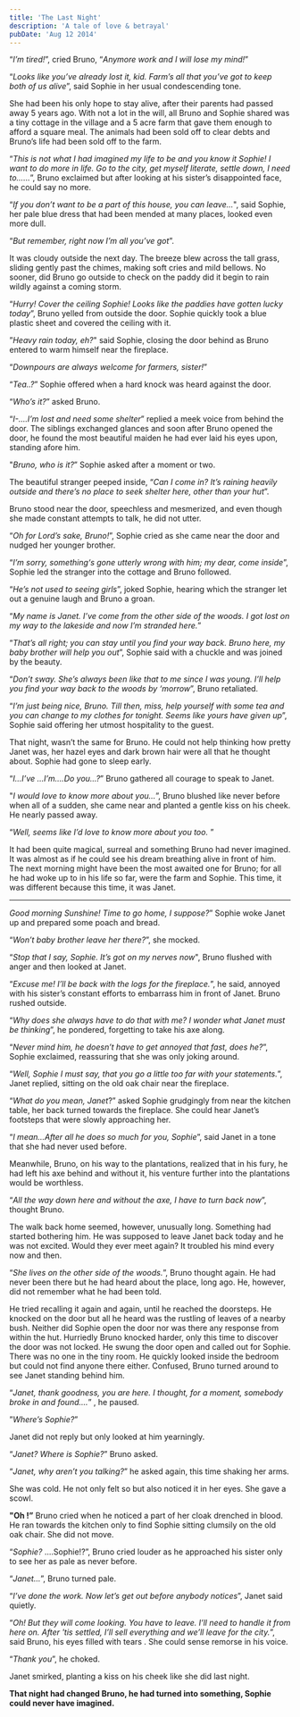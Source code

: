 ```yaml
---
title: 'The Last Night'
description: 'A tale of love & betrayal'
pubDate: 'Aug 12 2014'
---
```


“*I’m tired!*”, cried Bruno, “*Anymore work and I will lose my mind!*”

“*Looks like you’ve already lost it, kid. Farm’s all that you’ve got to keep both of us alive*”, said Sophie in her usual condescending tone. 

She had been his only hope to stay alive, after their parents had passed away 5 years ago. With not a lot in the will, all Bruno and Sophie shared was a tiny cottage in the village and a 5 acre farm that gave them enough to afford a square meal. The animals had been sold off to clear debts and Bruno’s life had been sold off to the farm.


“*This is not what I had imagined my life to be and you know it Sophie! I want to do more in life. Go to the city, get myself literate, settle down, I need to……*”, Bruno exclaimed but after looking at his sister’s disappointed face, he could say no more. 

“*If you don’t want to be a part of this house, you can leave…*", said Sophie, her pale blue dress that had been mended at many places, looked even more dull.


“*But remember, right now I’m all you’ve got*”.


It was cloudy outside the next day. The breeze blew across the tall grass, sliding gently past the chimes, making soft cries and mild bellows. No sooner, did Bruno go outside to check on the paddy did it begin to rain wildly against a coming storm. 

“*Hurry! Cover the ceiling Sophie! Looks like the paddies have gotten lucky today*”, Bruno yelled from outside the door. Sophie quickly took a blue plastic sheet and covered the ceiling with it.


”*Heavy rain today, eh?*" said Sophie, closing the door behind as Bruno entered to warm himself near the fireplace.

“*Downpours are always welcome for farmers, sister!*”

“*Tea..?*” Sophie offered when a hard knock was heard against the door. 

“*Who’s it?*” asked Bruno.

“*I-….I’m lost and need some shelter*” replied a meek voice from behind the door. The siblings exchanged glances and soon after Bruno opened the door, he found the most beautiful maiden he had ever laid his eyes upon, standing afore him.
 
"*Bruno, who is it?*” Sophie asked after a moment or two. 

The beautiful stranger peeped inside, “*Can I come in? It’s raining heavily outside and there’s no place to seek shelter here, other than your hut*”.

Bruno stood near the door, speechless and mesmerized, and even though she made constant attempts to talk, he did not utter.

“*Oh for Lord’s sake, Bruno!*”, Sophie cried as she came near the door and nudged her younger brother.

“*I’m sorry, something‘s gone utterly wrong with him; my dear, come inside*”, Sophie led the stranger into the cottage and Bruno followed.

“*He’s not used to seeing girls*”, joked Sophie, hearing which the stranger let out a genuine laugh and Bruno a groan. 

“*My name is Janet. I’ve come from the other side of the woods. I got lost on my way to the lakeside and now I’m stranded here.*”

“*That’s all right; you can stay until you find your way back. Bruno here, my baby brother will help you out*”, Sophie said with a chuckle and was joined by the beauty.

“*Don’t sway. She’s always been like that to me since I was young. I’ll help you find your way back to the woods by ‘morrow*”, Bruno retaliated.

“*I’m just being nice, Bruno. Till then, miss, help yourself with some tea and you can change to my clothes for tonight. Seems like yours have given up*”, Sophie said offering her utmost hospitality to the guest.

That night, wasn’t the same for Bruno. He could not help thinking how pretty Janet was, her hazel eyes and dark brown hair were all that he thought about. Sophie had gone to sleep early.

“*I…I’ve …I’m….Do you…?*” Bruno gathered all courage to speak to Janet.

"*I would love to know more about you…*”, Bruno blushed like never before when all of a sudden, she came near and planted a gentle kiss on his cheek. He nearly passed away.

“*Well, seems like I’d love to know more about you too.* ”


It had been quite magical, surreal and something Bruno had never imagined. It was almost as if he could see his dream breathing alive in front of him. The next morning might have been the most awaited one for Bruno; for all he had woke up to in his life so far, were the farm and Sophie. This time, it was different because this time, it was Janet.  


****

*Good morning Sunshine! Time to go home, I suppose?*” Sophie woke Janet up and prepared some poach and bread. 

“*Won’t baby brother leave her there?*”, she mocked.

“*Stop that I say, Sophie. It’s got on my nerves now*", Bruno flushed with anger and then looked at Janet. 

“*Excuse me! I’ll be back with the logs for the fireplace.*”, he said, annoyed with his sister’s constant efforts to embarrass him in front of Janet. 
Bruno rushed outside. 

“*Why does she always have to do that with me? I wonder what Janet must be thinking*”, he pondered, forgetting to take his axe along. 

“*Never mind him, he doesn’t have to get annoyed that fast, does he?*”, Sophie exclaimed, reassuring  that she was only joking around.

“*Well, Sophie I must say, that you go a little too far with your statements.*”, Janet replied, sitting on the old oak chair near the fireplace. 

“*What do you mean, Janet*?” asked Sophie grudgingly from near the kitchen table, her back turned towards the fireplace. She could hear Janet’s footsteps that were slowly approaching her.

“*I mean…After all he does so much for you, Sophie*”, said Janet in a tone that she had never used before. 

Meanwhile, Bruno, on his way to the plantations, realized that in his fury, he had left his axe behind and without it, his venture further into the plantations would be worthless. 

“*All the way down here and without the axe, I have to turn back now*”, thought Bruno. 

The walk back home seemed, however, unusually long. Something had started bothering him.  He was supposed to leave Janet back today and he was not excited. Would they ever meet again? It troubled his mind every now and then. 

“*She lives on the other side of the woods.*”, Bruno thought again. He had never been there but he had heard about the place, long ago. He, however, did not remember what he had been told.

He tried recalling it again and again, until he reached the doorsteps. He knocked on the door but all he heard was the rustling of leaves of a nearby bush. Neither did Sophie open the door nor was there any response from within the hut.  Hurriedly Bruno knocked harder, only this time to discover the door was not locked. He swung the door open and called out for Sophie. There was no one in the tiny room. He quickly looked inside the bedroom but could not find anyone there either. Confused, Bruno turned around to see Janet standing behind him.


“*Janet, thank goodness, you are here. I thought, for a moment, somebody broke in and found....*” , he paused.

”*Where’s Sophie?*”

Janet did not reply but only looked at him yearningly. 

“*Janet? Where is Sophie?*” Bruno asked. 

“*Janet, why aren’t you talking?*” he asked again, this time shaking her arms.

She was cold. He not only felt so but also noticed it in her eyes. She gave a scowl. 

**"Oh !”**  Bruno cried when he noticed a part of her cloak drenched in blood. He ran towards the kitchen only to find Sophie sitting clumsily on the old oak chair. She did not move. 

“*Sophie?* ....Sophie!?”, Bruno cried louder as he approached his sister only to see her as pale as never before.

“*Janet…*”, Bruno turned pale.

“*I’ve done the work. Now let’s get out before anybody notices*”, Janet said quietly.

“*Oh! But they will come looking. You have to leave. I’ll need to handle it from here on. After 'tis settled, I’ll sell everything and we’ll leave for the city.*”, said Bruno, his eyes filled with tears . She could sense remorse in his voice.

“*Thank you*”, he choked. 

Janet smirked, planting a kiss on his cheek like she did last night.

**That night had changed Bruno, he had turned into something, Sophie could never have imagined.**
